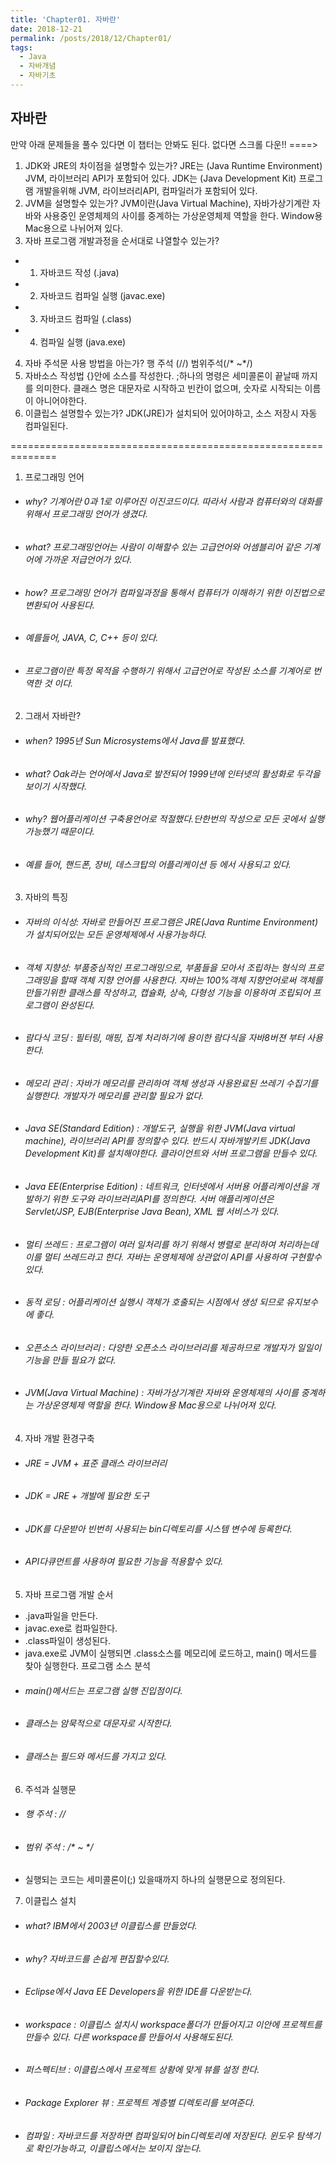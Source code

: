 ```yaml
---
title: 'Chapter01. 자바란'
date: 2018-12-21
permalink: /posts/2018/12/Chapter01/
tags:
  - Java
  - 자바개념
  - 자바기초
---
```


## 자바란 
만약 아래 문제들을 풀수 있다면 이 챕터는 안봐도 된다. 없다면 스크롤 다운!! ====>
1. JDK와 JRE의 차이점을 설명할수 있는가?
JRE는 (Java Runtime Environment) JVM, 라이브러리 API가 포함되어 있다.
JDK는 (Java Development Kit) 프로그램 개발을위해 JVM, 라이브러리API, 컴파일러가 포함되어 있다. 
2. JVM을 설명할수 있는가?
JVM이란(Java Virtual Machine), 자바가상기계란 자바와 사용중인 운영체제의 사이를 중계하는 가상운영체제 역할을 한다. Window용 Mac용으로 나뉘어져 있다. 
3. 자바 프로그램 개발과정을 순서대로 나열할수 있는가?
 - 1. 자바코드 작성 (.java)
 - 2. 자바코드 컴파일 실행 (javac.exe)
 - 3. 자바코드 컴파일 (.class)
 - 4. 컴파일 실행 (java.exe)
4. 자바 주석문 사용 방법을 아는가?
행 주석 (//)
범위주석(/* ~*/)
5. 자바소스 작성법
{}안에 소스를 작성한다.
;하나의 명령은 세미콜론이 끝날때 까지를 의미한다.
클래스 명은 대문자로 시작하고 빈칸이 없으며, 숫자로 시작되는 이름이 아니어야한다. 
6. 이클립스 설명할수 있는가?
JDK(JRE)가 설치되어 있어야하고, 소스 저장시 자동 컴파일된다. 

==============================================================

1. 프로그래밍 언어
- ###### why? 기계어란 0과 1로 이루어진 이진코드이다. 따라서 사람과 컴퓨터와의 대화를 위해서 프로그래밍 언어가 생겼다.
- ###### what? 프로그래밍언어는 사람이 이해할수 있는 고급언어와 어셈블리어 같은 기계어에 가까운 저급언어가 있다. 
- ###### how? 프로그래밍 언어가 컴파일과정을 통해서 컴퓨터가 이해하기 위한 이진법으로 변환되어 사용된다.
- ###### 예를들어, JAVA, C, C++ 등이 있다. 
- ###### 프로그램이란 특정 목적을 수행하기 위해서 고급언어로 작성된 소스를 기계어로 번역한 것 이다.
2. 그래서 자바란?
- ###### when? 1995년 Sun Microsystems에서 Java를 발표했다. 
- ###### what? Oak라는 언어에서 Java로 발전되어 1999년에 인터넷의 활성화로 두각을 보이기 시작했다.
- ###### why? 웹어플리케이션 구축용언어로 적절했다.단한번의 작성으로 모든 곳에서 실행 가능했기 때문이다. 
- ###### 예를 들어, 핸드폰, 장비, 데스크탑의 어플리케이션 등 에서 사용되고 있다. 

3. 자바의 특징
- ###### 자바의 이식성: 자바로 만들어진 프로그램은 JRE(Java Runtime Environment)가 설치되어있는 모든 운영체제에서 사용가능하다. 
- ###### 객체 지향성: 부품중심적인 프로그래밍으로, 부품들을 모아서 조립하는 형식의 프로그래밍을 할때 객체 지향 언어를 사용한다. 자바는 100%객체 지향언어로써 객체를 만들기위한 클래스를 작성하고, 캡슐화, 상속, 다형성 기능을 이용하여 조립되어 프로그램이 완성된다.
- ###### 람다식 코딩 : 필터링, 매핑, 집계 처리하기에 용이한 람다식을 자바8버젼 부터 사용한다. 
- ###### 메모리 관리 : 자바가 메모리를 관리하여 객체 생성과 사용완료된 쓰레기 수집기를 실행한다. 개발자가 메모리를 관리할 필요가 없다. 
- ###### Java SE(Standard Edition) : 개발도구, 실행을 위한 JVM(Java virtual machine), 라이브러리 API를 정의할수 있다. 반드시 자바개발키트 JDK(Java Development Kit)를 설치해야한다. 클라이언트와 서버 프로그램을 만들수 있다. 
- ###### Java EE(Enterprise Edition) : 네트워크, 인터넷에서 서버용 어플리케이션을 개발하기 위한 도구와 라이브러리API를 정의한다. 서버 애플리케이션은 Servlet/JSP, EJB(Enterprise Java Bean), XML 웹 서비스가 있다. 
- ###### 멀티 쓰레드 : 프로그램이 여러 일처리를 하기 위해서 병렬로 분리하여 처리하는데 이를 멀티 쓰레드라고 한다. 자바는 운영체제에 상관없이 API를 사용하여 구현할수 있다.
- ###### 동적 로딩 : 어플리케이션 실행시 객체가 호출되는 시점에서 생성 되므로 유지보수에 좋다. 
- ###### 오픈소스 라이브러리 : 다양한 오픈소스 라이브러리를 제공하므로 개발자가 일일이 기능을 만들 필요가 없다. 
- ###### JVM(Java Virtual Machine) : 자바가상기계란 자바와 운영체제의 사이를 중계하는 가상운영체제 역할을 한다. Window용 Mac용으로 나뉘어져 있다. 

4. 자바 개발 환경구축
- ###### JRE = JVM + 표준 클래스 라이브러리
- ###### JDK = JRE + 개발에 필요한 도구 
- ###### JDK를 다운받아 빈번히 사용되는 bin디렉토리를 시스템 변수에 등록한다.
- ###### API다큐먼트를 사용하여 필요한 기능을 적용할수 있다.

5. 자바 프로그램 개발 순서
  - .java파일을 만든다. 
  - javac.exe로 컴파일한다.
  - .class파일이 생성된다.  
  - java.exe로 JVM이 실행되면 .class소스를 메모리에 로드하고, main() 메서드를 찾아 실행한다. 
    프로그램 소스 분석
  - ###### main()메서드는 프로그램 실행 진입점이다. 
  - ###### 클래스는 암묵적으로 대문자로 시작한다.
  - ###### 클래스는 필드와 메서드를 가지고 있다. 

6. 주석과 실행문
- ###### 행 주석 : //
- ###### 범위 주석 : /* ~ */
- 실행되는 코드는 세미콜론이(;) 있을때까지 하나의 실행문으로 정의된다.

7. 이클립스 설치
- ###### what? IBM에서 2003년 이클립스를 만들었다.
- ###### why? 자바코드를 손쉽게 편집할수있다.
- ###### Eclipse에서 Java EE Developers을 위한 IDE를 다운받는다.
- ###### workspace : 이클립스 설치시 workspace폴더가 만들어지고 이안에 프로젝트를 만들수 있다. 다른 workspace를 만들어서 사용해도된다.
- ###### 퍼스펙티브 : 이클립스에서 프로젝트 상황에 맞게 뷰를 설정 한다.
- ###### Package Explorer 뷰 : 프로젝트 계층별 디렉토리를 보여준다.
- ###### 컴파일 : 자바코드를 저장하면 컴파일되어 bin디렉토리에 저장된다. 윈도우 탐색기로 확인가능하고, 이클립스에서는 보이지 않는다.


